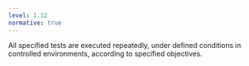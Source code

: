 ```yaml
---
level: 1.12
normative: true
---
```


All specified tests are executed repeatedly, under defined conditions in controlled environments, according to specified objectives.
